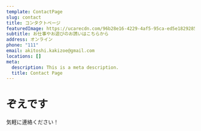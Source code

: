 ```yaml
---
template: ContactPage
slug: contact
title: コンタクトページ
featuredImage: https://ucarecdn.com/96b28e16-4229-4af5-95ca-ed5e18292850/
subtitle: お仕事やお遊びのお誘いはこちらから
address: オンライン
phone: "111"
email: akitoshi.kakizoe@gmail.com
locations: []
meta:
  description: This is a meta description.
  title: Contact Page
---
```


# ぞえです
気軽に連絡ください！